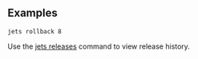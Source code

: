 ## Examples

    jets rollback 8

Use the [jets releases](/reference/jets-releases/) command to view release history.
